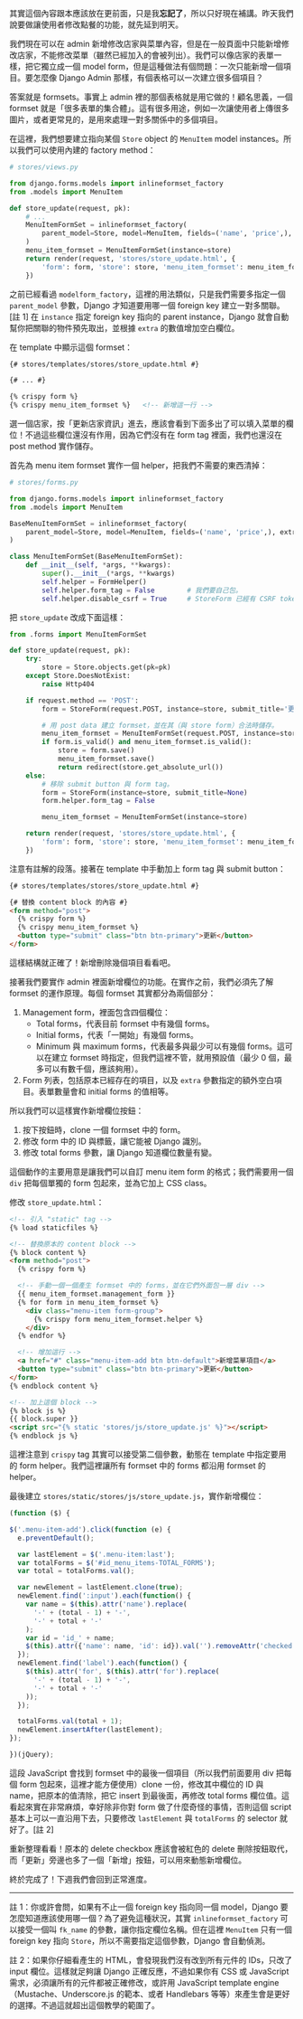 其實這個內容跟本應該放在更前面，只是我**忘記了**，所以只好現在補講。昨天我們說要做讓使用者修改點餐的功能，就先延到明天。

我們現在可以在 admin 新增修改店家與菜單內容，但是在一般頁面中只能新增修改店家，不能修改菜單（雖然已經加入的會被列出）。我們可以像店家的表單一樣，把它獨立成一個 model form，但是這種做法有個問題：一次只能新增一個項目。要怎麼像 Django Admin 那樣，有個表格可以一次建立很多個項目？

答案就是 formsets。事實上 admin 裡的那個表格就是用它做的！顧名思義，一個 formset 就是「很多表單的集合體」。這有很多用途，例如一次讓使用者上傳很多圖片，或者更常見的，是用來處理一對多關係中的多個項目。

在這裡，我們想要建立指向某個 `Store` object 的 `MenuItem` model instances。所以我們可以使用內建的 factory method：

```python
# stores/views.py

from django.forms.models import inlineformset_factory
from .models import MenuItem

def store_update(request, pk):
    # ...
    MenuItemFormSet = inlineformset_factory(
        parent_model=Store, model=MenuItem, fields=('name', 'price',), extra=1,
    )
    menu_item_formset = MenuItemFormSet(instance=store)
    return render(request, 'stores/store_update.html', {
        'form': form, 'store': store, 'menu_item_formset': menu_item_formset,
    })
```

之前已經看過 `modelform_factory`，這裡的用法類似，只是我們需要多指定一個 `parent_model` 參數，Django 才知道要用哪一個 foreign key 建立一對多關聯。[註 1] 在 `instance` 指定 foreign key 指向的 parent instance，Django 就會自動幫你把關聯的物件預先取出，並根據 `extra` 的數值增加空白欄位。

在 template 中顯示這個 formset：

```html
{# stores/templates/stores/store_update.html #}

{# ... #}

{% crispy form %}
{% crispy menu_item_formset %}   <!-- 新增這一行 -->
```

選一個店家，按「更新店家資訊」進去，應該會看到下面多出了可以填入菜單的欄位！不過這些欄位還沒有作用，因為它們沒有在 form tag 裡面，我們也還沒在 post method 實作儲存。

首先為 menu item formset 實作一個 helper，把我們不需要的東西清掉：

```python
# stores/forms.py

from django.forms.models import inlineformset_factory
from .models import MenuItem

BaseMenuItemFormSet = inlineformset_factory(
    parent_model=Store, model=MenuItem, fields=('name', 'price',), extra=1
)

class MenuItemFormSet(BaseMenuItemFormSet):
    def __init__(self, *args, **kwargs):
        super().__init__(*args, **kwargs)
        self.helper = FormHelper()
        self.helper.form_tag = False        # 我們要自己包。
        self.helper.disable_csrf = True     # StoreForm 已經有 CSRF token，不需要重複產生。
```

把 `store_update` 改成下面這樣：

```python
from .forms import MenuItemFormSet

def store_update(request, pk):
    try:
        store = Store.objects.get(pk=pk)
    except Store.DoesNotExist:
        raise Http404

    if request.method == 'POST':
        form = StoreForm(request.POST, instance=store, submit_title='更新')

        # 用 post data 建立 formset，並在其（與 store form）合法時儲存。
        menu_item_formset = MenuItemFormSet(request.POST, instance=store)
        if form.is_valid() and menu_item_formset.is_valid():
            store = form.save()
            menu_item_formset.save()
            return redirect(store.get_absolute_url())
    else:
        # 移除 submit button 與 form tag。
        form = StoreForm(instance=store, submit_title=None)
        form.helper.form_tag = False

        menu_item_formset = MenuItemFormSet(instance=store)

    return render(request, 'stores/store_update.html', {
        'form': form, 'store': store, 'menu_item_formset': menu_item_formset,
    })
```

注意有註解的段落。接著在 template 中手動加上 form tag 與 submit button：

```html
{# stores/templates/stores/store_update.html #}

{# 替換 content block 的內容 #}
<form method="post">
  {% crispy form %}
  {% crispy menu_item_formset %}
  <button type="submit" class="btn btn-primary">更新</button>
</form>
```

這樣結構就正確了！新增刪除幾個項目看看吧。

接著我們要實作 admin 裡面新增欄位的功能。在實作之前，我們必須先了解 formset 的運作原理。每個 formset 其實都分為兩個部分：

1. Management form，裡面包含四個欄位：
    * Total forms，代表目前 formset 中有幾個 forms。
    * Initial forms，代表「一開始」有幾個 forms。
    * Minimum 與 maximum forms，代表最多與最少可以有幾個 forms。這可以在建立 formset 時指定，但我們這裡不管，就用預設值（最少 0 個，最多可以有數千個，應該夠用）。
2. Form 列表，包括原本已經存在的項目，以及 `extra` 參數指定的額外空白項目。表單數量會和 initial forms 的值相等。

所以我們可以這樣實作新增欄位按鈕：

1. 按下按鈕時，clone 一個 formset 中的 form。
2. 修改 form 中的 ID 與標籤，讓它能被 Django 識別。
3. 修改 total forms 參數，讓 Django 知道欄位數量有變。

這個動作的主要用意是讓我們可以自訂 menu item form 的格式；我們需要用一個 `div` 把每個單獨的 form 包起來，並為它加上 CSS class。

修改 `store_update.html`：

```html
<!-- 引入 "static" tag -->
{% load staticfiles %}

<!-- 替換原本的 content block -->
{% block content %}
<form method="post">
  {% crispy form %}

  <!-- 手動一個一個產生 formset 中的 forms，並在它們外面包一層 div -->
  {{ menu_item_formset.management_form }}
  {% for form in menu_item_formset %}
    <div class="menu-item form-group">
      {% crispy form menu_item_formset.helper %}
    </div>
  {% endfor %}

  <!-- 增加這行 -->
  <a href="#" class="menu-item-add btn btn-default">新增菜單項目</a>
  <button type="submit" class="btn btn-primary">更新</button>
</form>
{% endblock content %}

<!-- 加上這個 block -->
{% block js %}
{{ block.super }}
<script src="{% static 'stores/js/store_update.js' %}"></script>
{% endblock js %}
```

這裡注意到 `crispy` tag 其實可以接受第二個參數，動態在 template 中指定要用的 form helper。我們這裡讓所有 formset 中的 forms 都沿用 formset 的 helper。

最後建立 `stores/static/stores/js/store_update.js`，實作新增欄位：

```javascript
(function ($) {

$('.menu-item-add').click(function (e) {
  e.preventDefault();

  var lastElement = $('.menu-item:last');
  var totalForms = $('#id_menu_items-TOTAL_FORMS');
  var total = totalForms.val();

  var newElement = lastElement.clone(true);
  newElement.find(':input').each(function() {
    var name = $(this).attr('name').replace(
      '-' + (total - 1) + '-',
      '-' + total + '-'
    );
    var id = 'id_' + name;
    $(this).attr({'name': name, 'id': id}).val('').removeAttr('checked');
  });
  newElement.find('label').each(function() {
    $(this).attr('for', $(this).attr('for').replace(
      '-' + (total - 1) + '-',
      '-' + total + '-'
    ));
  });

  totalForms.val(total + 1);
  newElement.insertAfter(lastElement);
});

})(jQuery);
```

這段 JavaScript 會找到 formset 中的最後一個項目（所以我們前面要用 div 把每個 form 包起來，這裡才能方便使用）clone 一份，修改其中欄位的 ID 與 name，把原本的值清除，把它 insert 到最後面，再修改 total forms 欄位值。這看起來實在非常麻煩，幸好除非你對 form 做了什麼奇怪的事情，否則這個 script 基本上可以一直沿用下去，只要修改 `lastElement` 與 `totalForms` 的 selector 就好了。[註 2]

重新整理看看！原本的 delete checkbox 應該會被紅色的 delete 刪除按鈕取代，而「更新」旁邊也多了一個「新增」按鈕，可以用來動態新增欄位。

終於完成了！下週我們會回到正常進度。


---

註 1：你或許會問，如果有不止一個 foreign key 指向同一個 model，Django 要怎麼知道應該使用哪一個？為了避免這種狀況，其實 `inlineformset_factory` 可以接受一個叫 `fk_name` 的參數，讓你指定欄位名稱。但在這裡 `MenuItem` 只有一個 foreign key 指向 `Store`，所以不需要指定這個參數，Django 會自動偵測。

註 2：如果你仔細看產生的 HTML，會發現我們沒有改到所有元件的 IDs，只改了 input 欄位。這樣就足夠讓 Django 正確反應，不過如果你有 CSS 或 JavaScript 需求，必須讓所有的元件都被正確修改，或許用 JavaScript template engine（Mustache、Underscore.js 的範本、或者 Handlebars 等等）來產生會是更好的選擇。不過這就超出這個教學的範圍了。
